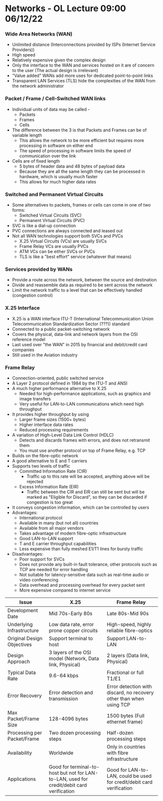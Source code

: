 # Networks - OL Lecture 09:00 06/12/22

### Wide Area Networks (WAN)

- Unlimited distance (Interconnections provided by ISPs (Internet Service Providers))
- High speed
- Relatively expensive given the complex design
- Only the interface to the WAN and services hosted on it are of concern to the user (The actual design is irrelevant)
- "Value added" WANs add more uses for dedicated point-to-point links
- Transparent LAN Services (TLS) hide the complexities of the WAN from the network administrator

### Packet / Frame / Cell-Switched WAN links

- Individual units of data may be called - 
    - Packets
    - Frames
    - Cells
- The difference between the 3 is that Packets and Frames can be of variable length
    - This allows the network to be more efficient but requires more processing in software on either end
    - The speed of processing in software limits the speed of communication over the link
- Cells are of fixed length
    - 5 bytes of header data and 48 bytes of payload data
    - Because they are all the same length they can be processed in hardware, which is usually much faster
    - This allows for much higher data rates

### Switched and Permanent Virtual Circuits

- Some alternatives to packets, frames or cells can come in one of two forms:
    - Switched Virtual Circuits (SVC)
    - Permanent Virtual Circuits (PVC)
- SVC is like a dial-up connection
- PVC connections are always connected and leased out
- Not all WAN technologies support both SVCs and PVCs
    - X.25 Virtual Circuits (VCs) are usually SVCs
    - Frame Relay VCs are usually PVCs
    - ATM VCs can be either SVCs or PVCs
    - TLS is like a "best effort" service (whatever that means)

### Services provided by WANs

- Provide a route across the network, between the source and destination
- Divide and reassemble data as required to be sent across the network
- Limit the network traffic to a level that can be effectively handled (congestion control)

### X.25 Interface

- X.25 is a WAN interface ITU-T (International Telecommunication Union Telecommunication Standardization Sector (???)) standard
- Connected to a public packet-switching network
- Covers the physical, data-link and network layers from the OSI reference model
- Last used over "the WAN" in 2015 by financial and debit/credit card companies
- Still used in the Aviation industry

### Frame Relay

- Connection-oriented, public switched service
- A Layer 2 protocol defined in 1984 by the ITU-T and ANSI
- A much higher performance alternative to X.25
    - Needed for high-performance applications, such as graphics and image transfers
    - Very useful for LAN-to-LAN communications which need high throughput
- It provides higher throughput by using
    - Larger frame sizes (1500+ bytes)
    - Higher interface data rates
    - Reduced processing requirements
- A variation of High-Level Data Link Control (HDLC)
    - Detects and discards frames with errors, and does not retransmit them
    - You must use another protocol on top of Frame Relay, e.g. TCP
- Builds on the fibre-optic network
- A good alternative to E and T carriers
- Supports two levels of traffic
    - Committed Information Rate (CIR)
        - Traffic up to this rate will be accepted, anything above will be rejected
    - Excess Information Rate (EIR)
        - Traffic between the CIR and EIR can still be sent but will be marked as "Eligible for Discard", so they can be discarded if congestion is too great
- It conveys congestion information, which can be controlled by users
- Advantages:
    - International protocol
    - Available in many (but not all) countries
    - Available from all major vendors
    - Takes advantage of modern fibre-optic infrastructure
    - Good LAN-to-LAN support
    - T and E carrier throughput capabilities
    - Less expensive than fully meshed E1/T1 lines for bursty traffic
- Disadvantages:
    - Poor support for SVCs
    - Does not provide any built-in fault tolerance, other protocols such as TCP are needed for error handling
    - Not suitable for latency-sensitive data such as real-time audio or video conferencing
    - Data overhead and processing overhead for every packet sent
    - More expensive compared to internet service

|Issue| X.25 |Frame Relay|
|-----|------|-----------|
|Development Date|Mid 70s-Early 80s|Late 80s-Mid 90s|
|Underlying Infrastructure|Low data rate, error prone copper circuits|High-speed, highly reliable fibre-optics|
|Original Design Objectives|Support terminal to host|Support LAN-to-LAN|
|Design Approach|3 layers of the OSI model (Network, Data link, Physical)|2 layers (Data link, Physical)|
|Typical Data Rate|9.6-64 kbps|Fractional or full T1/E1|
|Error Recovery|Error detection and transmission|Error detection with discard, no recovery other than when using TCP|
|Max Packet/Frame Size|128-4096 bytes|1500 bytes (Full ethernet frame)|
|Processing per Packet/Frame|Two dozen processing steps|Half-dozen processing steps|
|Availability|Worldwide|Only in countries with fibre infrastructure|
|Applications|Good for terminal-to-host but not for LAN-to-LAN, used for credit/debit card verification|Good for LAN-to-LAN, could be used for credit/debit card verification|